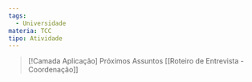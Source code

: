 ```yaml
---
tags:
  - Universidade
materia: TCC
tipo: Atividade
---
```


> [!Camada Aplicação] Próximos Assuntos 
> [[Roteiro de Entrevista - Coordenação]]